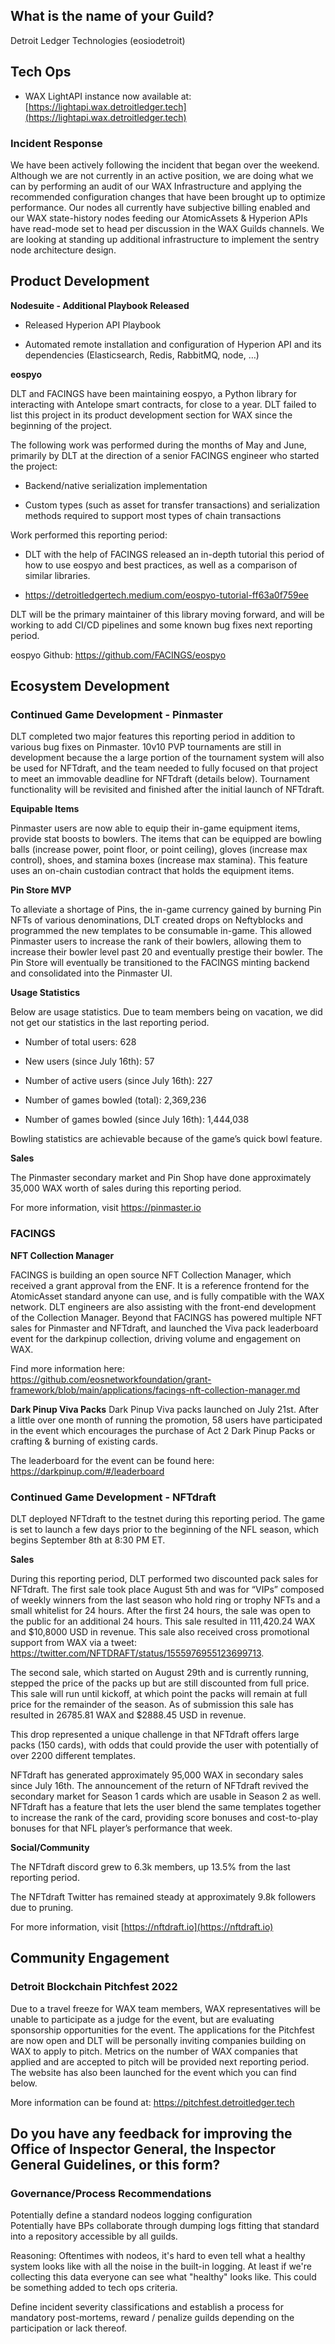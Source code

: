 ## What is the name of your Guild?

Detroit Ledger Technologies (eosiodetroit)

## Tech Ops

* WAX LightAPI instance now available at: [https://lightapi.wax.detroitledger.tech](https://lightapi.wax.detroitledger.tech)

### Incident Response

We have been actively following the incident that began over the weekend. Although we are not currently in an active position, we are doing what we can by performing an audit of our WAX Infrastructure and applying the recommended configuration changes that have been brought up to optimize performance. Our nodes all currently have subjective billing enabled and our WAX state-history nodes feeding our AtomicAssets & Hyperion APIs have read-mode set to head per discussion in the WAX Guilds channels. We are looking at standing up additional infrastructure to implement the sentry node architecture design.

## Product Development

**Nodesuite - Additional Playbook Released**

* Released Hyperion API Playbook

* Automated remote installation and configuration of Hyperion API and its dependencies (Elasticsearch, Redis, RabbitMQ, node, …)

**eospyo**

DLT and FACINGS have been maintaining eospyo, a Python library for interacting with Antelope smart contracts, for close to a year. DLT failed to list this project in its product development section for WAX since the beginning of the project.

The following work was performed during the months of May and June, primarily by DLT at the direction of a senior FACINGS engineer who started the project:

-   Backend/native serialization implementation
    
-   Custom types (such as asset for transfer transactions) and serialization methods required to support most types of chain transactions
  

Work performed this reporting period:

-   DLT with the help of FACINGS released an in-depth tutorial this period of how to use eospyo and best practices, as well as a comparison of similar libraries.
    
-   https://detroitledgertech.medium.com/eospyo-tutorial-ff63a0f759ee

DLT will be the primary maintainer of this library moving forward, and will be working to add CI/CD pipelines and some known bug fixes next reporting period.

eospyo Github: https://github.com/FACINGS/eospyo

  

## Ecosystem Development

### Continued Game Development - Pinmaster

DLT completed two major features this reporting period in addition to various bug fixes on Pinmaster. 10v10 PVP tournaments are still in development because the a large portion of the tournament system will also be used for NFTdraft, and the team needed to fully focused on that project to meet an immovable deadline for NFTdraft (details below). Tournament functionality will be revisited and finished after the initial launch of NFTdraft.

**Equipable Items**

Pinmaster users are now able to equip their in-game equipment items, provide stat boosts to bowlers. The items that can be equipped are bowling balls (increase power, point floor, or point ceiling), gloves (increase max control), shoes, and stamina boxes (increase max stamina). This feature uses an on-chain custodian contract that holds the equipment items.

**Pin Store MVP**

To alleviate a shortage of Pins, the in-game currency gained by burning Pin NFTs of various denominations, DLT created drops on Neftyblocks and programmed the new templates to be consumable in-game. This allowed Pinmaster users to increase the rank of their bowlers, allowing them to increase their bowler level past 20 and eventually prestige their bowler. The Pin Store will eventually be transitioned to the FACINGS minting backend and consolidated into the Pinmaster UI.

**Usage Statistics**

Below are usage statistics. Due to team members being on vacation, we did not get our statistics in the last reporting period.

* Number of total users: 628

* New users (since July 16th): 57

* Number of active users (since July 16th): 227

* Number of games bowled (total): 2,369,236

* Number of games bowled (since July 16th): 1,444,038

Bowling statistics are achievable because of the game’s quick bowl feature.

 **Sales**

The Pinmaster secondary market and Pin Shop have done approximately 35,000 WAX worth of sales during this reporting period.

For more information, visit https://pinmaster.io

### FACINGS

**NFT Collection Manager**

FACINGS is building an open source NFT Collection Manager, which received a grant approval from the ENF. It is a reference frontend for the AtomicAsset standard anyone can use, and is fully compatible with the WAX network. DLT engineers are also assisting with the front-end development of the Collection Manager. Beyond that FACINGS has powered multiple NFT sales for Pinmaster and NFTdraft, and launched the Viva pack leaderboard event for the darkpinup collection, driving volume and engagement on WAX.
  
Find more information here: https://github.com/eosnetworkfoundation/grant-framework/blob/main/applications/facings-nft-collection-manager.md  

**Dark Pinup Viva Packs**
Dark Pinup Viva packs launched on July 21st. After a little over one month of running the promotion, 58 users have participated in the event which encourages the purchase of Act 2 Dark Pinup Packs or crafting & burning of existing cards.

The leaderboard for the event can be found here: https://darkpinup.com/#/leaderboard
  
### Continued Game Development - NFTdraft

DLT deployed NFTdraft to the testnet during this reporting period. The game is set to launch a few days prior to the beginning of the NFL season, which begins September 8th at 8:30 PM ET.

**Sales**

During this reporting period, DLT performed two discounted pack sales for NFTdraft. The first sale took place August 5th and was for “VIPs” composed of weekly winners from the last season who hold ring or trophy NFTs and a small whitelist for 24 hours. After the first 24 hours, the sale was open to the public for an additional 24 hours. This sale resulted in 111,420.24 WAX and $10,8000 USD in revenue. This sale also received cross promotional support from WAX via a tweet: https://twitter.com/NFTDRAFT/status/1555976955123699713.

 
The second sale, which started on August 29th and is currently running, stepped the price of the packs up but are still discounted from full price. This sale will run until kickoff, at which point the packs will remain at full price for the remainder of the season. As of submission this sale has resulted in 26785.81 WAX and $2888.45 USD in revenue.

This drop represented a unique challenge in that NFTdraft offers large packs (150 cards), with odds that could provide the user with potentially of over 2200 different templates.

NFTdraft has generated approximately 95,000 WAX in secondary sales since July 16th. The announcement of the return of NFTdraft revived the secondary market for Season 1 cards which are usable in Season 2 as well. NFTdraft has a feature that lets the user blend the same templates together to increase the rank of the card, providing score bonuses and cost-to-play bonuses for that NFL player’s performance that week.

**Social/Community**

The NFTdraft discord grew to 6.3k members, up 13.5% from the last reporting period.

The NFTdraft Twitter has remained steady at approximately 9.8k followers due to pruning.

For more information, visit [https://nftdraft.io](https://nftdraft.io)

  

## Community Engagement

### Detroit Blockchain Pitchfest 2022

Due to a travel freeze for WAX team members, WAX representatives will be unable to participate as a judge for the event, but are evaluating sponsorship opportunities for the event. The applications for the Pitchfest are now open and DLT will be personally inviting companies building on WAX to apply to pitch. Metrics on the number of WAX companies that applied and are accepted to pitch will be provided next reporting period. The website has also been launched for the event which you can find below.

More information can be found at: https://pitchfest.detroitledger.tech


## Do you have any feedback for improving the Office of Inspector General, the Inspector General Guidelines, or this form?

### Governance/Process Recommendations

Potentially define a standard nodeos logging configuration  
Potentially have BPs collaborate through dumping logs fitting that standard into a repository accessible by all guilds.

Reasoning: Oftentimes with nodeos, it's hard to even tell what a healthy system looks like with all the noise in the built-in logging. At least if we're collecting this data everyone can see what "healthy" looks like. This could be something added to tech ops criteria.
  
Define incident severity classifications and establish a process for mandatory post-mortems, reward / penalize guilds depending on the participation or lack thereof.
